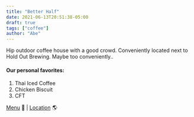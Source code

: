 ```yaml
---
title: "Better Half"
date: 2021-06-13T20:51:38-05:00
draft: true
tags: ["coffee"]
author: "Abe"
---
```


Hip outdoor coffee house with a good crowd. Conveniently located next to Hold Out Brewing. Maybe too conveniently.. 

#### Our personal favorites:

1. Thai Iced Coffee
2. Chicken Biscuit
3. CFT

[Menu](https://www.betterhalfbar.com/menu) 📖  |  [Location](https://g.page/betterhalfbar?share) 🌎
